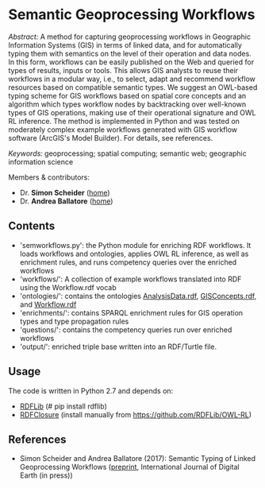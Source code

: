 Semantic Geoprocessing Workflows
=============================================
*Abstract:* A method for capturing geoprocessing workflows in Geographic Information Systems (GIS) in terms of linked data, and for automatically typing them with semantics on the level of their operation and data nodes. In this form, workflows can be easily published on the Web and queried for types of results, inputs or tools. This allows GIS analysts to reuse their workflows in a modular way, i.e., to select, adapt and recommend workflow resources based on compatible semantic types. We suggest an OWL-based typing scheme for GIS workflows based on spatial core concepts and an algorithm which types workflow nodes by backtracking over well-known types of GIS operations, making use of their operational signature and OWL RL inference. The method is implemented in Python and was tested on moderately complex example workflows generated with GIS workflow software (ArcGIS's Model Builder).
For details, see references.

*Keywords:* geoprocessing; spatial computing; semantic web; geographic information science

Members & contributors:
* Dr. **Simon Scheider** ([home](http://geographicknowledge.de))
* Dr. **Andrea Ballatore** ([home](http://sites.google.com/site/andreaballatore))


Contents
----------------------
- 'semworkflows.py': the Python module for enriching RDF workflows. It loads workflows and ontologies, applies OWL RL inference, as well as enrichment rules, and runs competency queries over the enriched workflows
- 'workflows/': A collection of example workflows translated into RDF using the Workflow.rdf vocab
- 'ontologies/': contains the ontologies [AnalysisData.rdf](http://geographicknowledge.de/vocab/AnalysisData.rdf), [GISConcepts.rdf](http://geographicknowledge.de/vocab/GISConcepts.rdf), and [Workflow.rdf](http://geographicknowledge.de/vocab/Workflow.rdf)
- 'enrichments/': contains SPARQL enrichment rules for GIS operation types and type propagation rules
- 'questions/': contains the competency queries run over enriched workflows
- 'output/': enriched triple base written into an RDF/Turtle file.

Usage
----------------------
The code is written in Python 2.7 and depends on:
* [RDFLib](https://github.com/RDFLib/rdflib) (# pip install rdflib)
* [RDFClosure](https://github.com/RDFLib/OWL-RL) (install manually from https://github.com/RDFLib/OWL-RL)

References
----------
- Simon Scheider and Andrea Ballatore (2017): Semantic Typing of Linked Geoprocessing Workflows ([preprint](http://geographicknowledge.de/pdf/semantic-typing-geoprocessing.pdf), International Journal of Digital Earth (in press))
